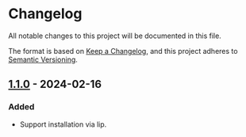 # Changelog

All notable changes to this project will be documented in this file.

The format is based on [Keep a Changelog](https://keepachangelog.com/en/1.0.0/),
and this project adheres to [Semantic Versioning](https://semver.org/spec/v2.0.0.html).

## [1.1.0] - 2024-02-16

### Added

- Support installation via lip.

[1.1.0]: https://github.com/LiteLDev/CrashLogger/releases/tag/v1.1.0
